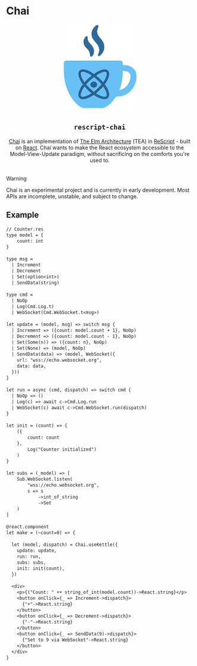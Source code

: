 # Chai

<div style="text-align: center; margin-bottom: 2rem;" align="center">
  <img src="./chai.png" alt="logo" style="width: 200px; height: auto;" />
</div>

<h2 style="text-align: center;"><code>rescript-chai</code></h2>

<p style="text-align: center; max-width: 600px; margin: 0 auto 2rem auto;">
<a href="https://github.com/elias-michaias/rescript-chai">Chai</a> is an implementation of <a href="https://guide.elm-lang.org/architecture/">The Elm Architecture</a> (TEA) in <a href="https://rescript-lang.org/">ReScript</a> - built on <a href="https://react.dev/">React</a>. Chai wants to make the React ecosystem accessible to the Model-View-Update paradigm, without sacrificing on the comforts you're used to.
</p>

>[!WARNING]
>Chai is an experimental project and is currently in early development. Most APIs are incomplete, unstable, and subject to change.

## Example

```rescript
// Counter.res
type model = {
    count: int
}

type msg = 
  | Increment 
  | Decrement
  | Set(option<int>)
  | SendData(string)

type cmd = 
  | NoOp 
  | Log(Cmd.Log.t) 
  | WebSocket(Cmd.WebSocket.t<msg>)

let update = (model, msg) => switch msg {
  | Increment => ({count: model.count + 1}, NoOp)
  | Decrement => ({count: model.count - 1}, NoOp)
  | Set(Some(n)) => ({count: n}, NoOp)
  | Set(None) => (model, NoOp)
  | SendData(data) => (model, WebSocket({
    url: "wss://echo.websocket.org",
    data: data,
  }))
}

let run = async (cmd, dispatch) => switch cmd {
  | NoOp => ()
  | Log(c) => await c->Cmd.Log.run
  | WebSocket(c) await c->Cmd.WebSocket.run(dispatch)
}

let init = (count) => {
    ({
        count: count
    }, 
        Log("Counter initialized")
    )
}

let subs = (_model) => [
    Sub.WebSocket.listen(
        "wss://echo.websocket.org", 
        s => s
            ->int_of_string
            ->Set
    )
]

@react.component
let make = (~count=0) => {

  let (model, dispatch) = Chai.useKettle({
    update: update,
    run: run,
    subs: subs,
    init: init(count),
  })

  <div>
    <p>{("Count: " ++ string_of_int(model.count))->React.string}</p>
    <button onClick={_ => Increment->dispatch}>
      {"+"->React.string}
    </button>
    <button onClick={_ => Decrement->dispatch}>
      {"-"->React.string}
    </button>
    <button onClick={_ => SendData(9)->dispatch}>
      {"Set to 9 via WebSocket"->React.string}
    </button>
  </div>
}
```
